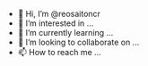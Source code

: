 - 👋 Hi, I’m @reosaitoncr
- 👀 I’m interested in ...
- 🌱 I’m currently learning ...
- 💞️ I’m looking to collaborate on ...
- 📫 How to reach me ...

<!---
reosaitoncr/reosaitoncr is a ✨ special ✨ repository because its `README.md` (this file) appears on your GitHub profile.
You can click the Preview link to take a look at your changes.
--->
